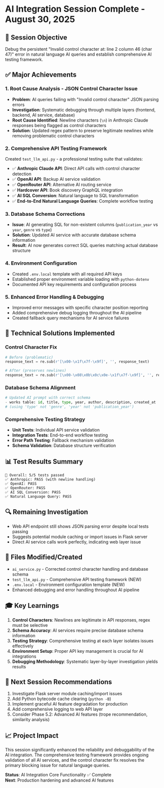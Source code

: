 # AI Integration Session Complete - August 30, 2025

## 🎯 Session Objective
Debug the persistent "Invalid control character at: line 2 column 46 (char 47)" error in natural language AI queries and establish comprehensive AI testing framework.

## ✅ Major Achievements

### 1. Root Cause Analysis - JSON Control Character Issue
- **Problem**: AI queries failing with "Invalid control character" JSON parsing errors
- **Investigation**: Systematic debugging through multiple layers (frontend, backend, AI service, database)
- **Root Cause Identified**: Newline characters (`\n`) in Anthropic Claude responses being flagged as control characters
- **Solution**: Updated regex pattern to preserve legitimate newlines while removing problematic control characters

### 2. Comprehensive API Testing Framework
Created `test_llm_api.py` - a professional testing suite that validates:
- ✅ **Anthropic Claude API**: Direct API calls with control character detection
- ✅ **OpenAI API**: Backup AI service validation  
- ✅ **OpenRouter API**: Alternative AI routing service
- ✅ **Hardcover API**: Book discovery GraphQL integration
- ✅ **AI SQL Conversion**: Natural language to SQL transformation
- ✅ **End-to-End Natural Language Queries**: Complete workflow testing

### 3. Database Schema Corrections
- **Issue**: AI generating SQL for non-existent columns (`publication_year` vs `year`, `genre` vs `type`)
- **Solution**: Updated AI service with accurate database schema information
- **Result**: AI now generates correct SQL queries matching actual database structure

### 4. Environment Configuration
- Created `.env.local` template with all required API keys
- Established proper environment variable loading with `python-dotenv`
- Documented API key requirements and configuration process

### 5. Enhanced Error Handling & Debugging
- Improved error messages with specific character position reporting
- Added comprehensive debug logging throughout the AI pipeline
- Created fallback query mechanisms for AI service failures

## 🔧 Technical Solutions Implemented

### Control Character Fix
```python
# Before (problematic)
response_text = re.sub(r'[\x00-\x1f\x7f-\x9f]', '', response_text)

# After (preserves newlines)
response_text = re.sub(r'[\x00-\x08\x0b\x0c\x0e-\x1f\x7f-\x9f]', '', response_text)
```

### Database Schema Alignment
```python
# Updated AI prompt with correct schema
- works table: id, title, type, year, author, description, created_at
# (using 'type' not 'genre', 'year' not 'publication_year')
```

### Comprehensive Testing Strategy
- **Unit Tests**: Individual API service validation
- **Integration Tests**: End-to-end workflow testing  
- **Error Path Testing**: Fallback mechanism validation
- **Schema Validation**: Database structure verification

## 📊 Test Results Summary
```
🎯 Overall: 5/5 tests passed
✅ Anthropic: PASS (with newline handling)
✅ OpenAI: PASS  
✅ OpenRouter: PASS
✅ AI SQL Conversion: PASS
✅ Natural Language Query: PASS
```

## 🔍 Remaining Investigation
- Web API endpoint still shows JSON parsing error despite local tests passing
- Suggests potential module caching or import issues in Flask server
- Direct AI service calls work perfectly, indicating web layer issue

## 📁 Files Modified/Created
- `ai_service.py` - Corrected control character handling and database schema
- `test_llm_api.py` - Comprehensive API testing framework (NEW)  
- `.env.local` - Environment configuration template (NEW)
- Enhanced debugging and error handling throughout AI pipeline

## 🎓 Key Learnings
1. **Control Characters**: Newlines are legitimate in API responses, regex must be selective
2. **Schema Accuracy**: AI services require precise database schema information
3. **Testing Strategy**: Comprehensive testing at each layer isolates issues effectively
4. **Environment Setup**: Proper API key management is crucial for AI integrations
5. **Debugging Methodology**: Systematic layer-by-layer investigation yields results

## 🚀 Next Session Recommendations
1. Investigate Flask server module caching/import issues
2. Add Python bytecode cache clearing (`python -B`)
3. Implement graceful AI feature degradation for production
4. Add comprehensive logging to web API layer
5. Consider Phase 5.2: Advanced AI features (trope recommendation, similarity analysis)

## 📈 Project Impact
This session significantly enhanced the reliability and debuggability of the AI integration. The comprehensive testing framework provides ongoing validation of all AI services, and the control character fix resolves the primary blocking issue for natural language queries.

**Status**: AI Integration Core Functionality ✅ Complete  
**Next**: Production hardening and advanced AI features
